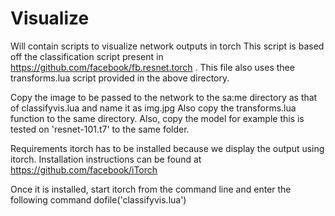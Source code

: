 # Visualize
Will contain scripts to visualize network outputs in torch
This script is based off the classification script present in https://github.com/facebook/fb.resnet.torch . This file also uses thee  transforms.lua script provided in the above directory.

Copy the image to be passed to the network to the sa:me directory as that of classifyvis.lua and name it as img.jpg
Also copy the transforms.lua function to the same directory.
Also, copy the model for example this is tested on 'resnet-101.t7' to the same folder.

Requirements
itorch has to be installed because we display the output using itorch.
Installation instructions can be found at https://github.com/facebook/iTorch 

Once it is installed, start itorch from the command line and enter the following command
dofile('classifyvis.lua')
